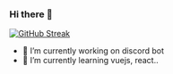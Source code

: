 ### Hi there 👋


[![GitHub Streak](https://streak-stats.demolab.com?user=justxerath&theme=dark&border_radius=3.9&mode=weekly&card_width=500)](https://git.io/streak-stats)

- 🔭 I’m currently working on discord bot
- 🌱 I’m currently learning vuejs, react..

<!--
**justxerath/justxerath** is a ✨ _special_ ✨ repository because its `README.md` (this file) appears on your GitHub profile.
